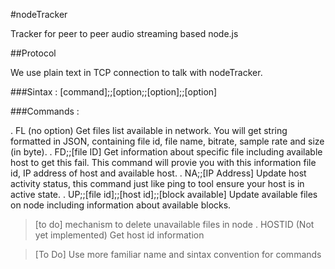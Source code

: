 #nodeTracker

Tracker for peer to peer audio streaming based node.js

##Protocol

We use plain text in TCP connection to talk with nodeTracker.

###Sintax :
[command];;[option;;[option];;[option]

###Commands :

. FL (no option)
  Get files list available in network. You will get string formatted in JSON, containing file id, file name, bitrate, sample rate and size (in byte).
. FD;;[file ID]
  Get information about specific file including available host to get this fail. This command will provie you with this information file id, IP address of host and available host.
. NA;;[IP Address]
  Update host activity status, this command just like ping to tool ensure your host is in active state.
. UP;;[file id];;[host id];;[block available]
  Update available files on node including information about available blocks.
  >[to do] mechanism to delete unavailable files in node
. HOSTID (Not yet implemented)
  Get host id information
  
 > [To Do]
  Use more familiar name and sintax convention for commands
